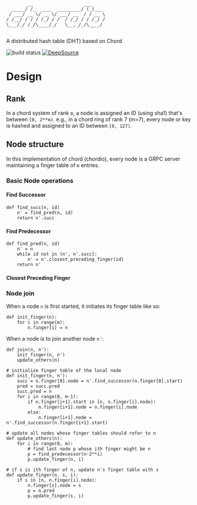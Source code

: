 ```
        __                   ___     
  _____/ /_  ____  _________/ (_)___ 
 / ___/ __ \/ __ \/ ___/ __  / / __ \
/ /__/ / / / /_/ / /  / /_/ / / /_/ /
\___/_/ /_/\____/_/   \__,_/_/\____/ 
                                     
```

A distributed hash table (DHT) based on Chord

![build status](https://github.com/kevinjqiu/chordio/workflows/Go/badge.svg)
[![DeepSource](https://static.deepsource.io/deepsource-badge-dark-mini.svg)](https://deepsource.io/gh/kevinjqiu/chordio/?ref=repository-badge)


# Design

## Rank
In a chord system of rank `m`, a node is assigned an ID (using sha1) that's between `[0, 2**m)`.  e.g., in a chord ring of rank 7 (m=7), every node or key is hashed and assigned to an ID between `[0, 127)`.

## Node structure
In this implementation of chord (chordio), every node is a GRPC server maintaining a finger table of `m` entries.

### Basic Node operations
#### Find Successor
```
def find_succ(n, id)
    n' = find_pred(n, id)
    return n'.succ
```

#### Find Predecessor
```
def find_pred(n, id)
    n' = n
    while id not in (n', n'.succ]:
        n' = n'.closest_preceding_finger(id)
    return n'
```

#### Closest Preceding Finger

### Node join
When a node `n` is first started, it initiates its finger table like so:

```
def init_finger(n):
    for i in range(m):
        n.finger[i] = n
```

When a node is to join another node `n'`:
```
def join(n, n'):
    init_finger(n, n')
    update_others(n)
```

```
# initialize finger table of the local node
def init_finger(n, n'):
    succ = n.finger[0].node = n'.find_successor(n.finger[0].start)
    pred = succ.pred
    succ.pred = n
    for i in range(0, m-1):
        if n.finger[i+1].start in [n, n.finger[i].node):
            n.finger[i+1].node = n.finger[i].node
        else:
            n.finger[i+1].node = n'.find_successor(n.finger[i+1].start)
```

```
# update all nodes whose finger tables should refer to n
def update_others(n):
    for i in range(0, m):
        # find last node p whose ith finger might be n
        p = find_predecessor(n-2**i)
        p.update_finger(n, i)

# if s is ith finger of n, update n's finger table with s
def update_finger(n, s, i):
    if s in [n, n.finger[i].node):
        n.finger[i].node = s
        p = n.pred
        p.update_finger(s, i)
```
